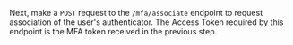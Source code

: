 Next, make a `POST` request to the `/mfa/associate` endpoint to request association of the user's authenticator. The Access Token required by this endpoint is the MFA token received in the previous step.